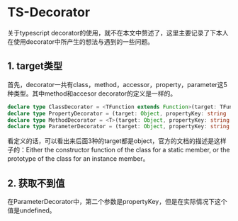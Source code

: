 # TS-Decorator

关于typescript decorator的使用，就不在本文中赘述了，这里主要记录了下本人在使用decorator中所产生的想法与遇到的一些问题。

## 1. target类型

首先，decorator一共有class，method，accessor，property，parameter这5种类型。其中method和accesor decorator的定义是一样的。

```typescript
declare type ClassDecorator = <TFunction extends Function>(target: TFunction) => TFunction | void;
declare type PropertyDecorator = (target: Object, propertyKey: string | symbol) => void;
declare type MethodDecorator = <T>(target: Object, propertyKey: string | symbol, descriptor: TypedPropertyDescriptor<T>) => TypedPropertyDescriptor<T> | void;
declare type ParameterDecorator = (target: Object, propertyKey: string | symbol, parameterIndex: number) => void;
```

看定义的话，可以看出来后面3种的target都是object，官方的文档的描述是这样子的：Either the constructor function of the class for a static member, or the prototype of the class for an instance member。

## 2. 获取不到值

在ParameterDecorator中，第二个参数是propertyKey，但是在实际情况下这个值是undefined。

